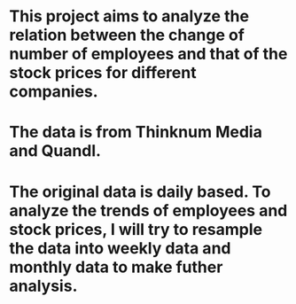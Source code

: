 # This project aims to analyze the relation between the change of number of employees and that of the stock prices for different companies.
# The data is from Thinknum Media and Quandl.
# The original data is daily based. To analyze the trends of employees and stock prices, I will try to resample the data into weekly data and monthly data to make futher analysis.
